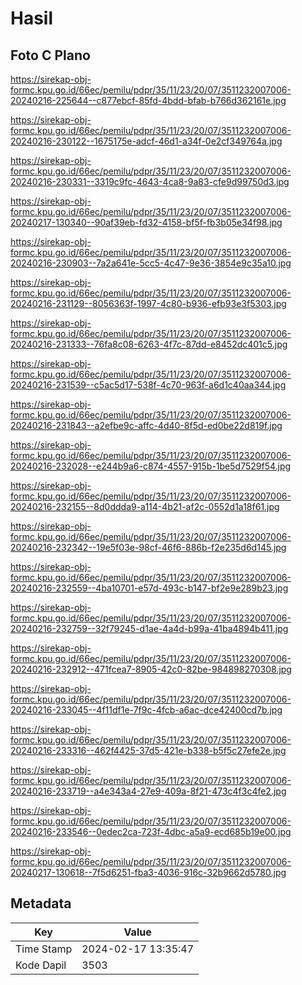 # Hasil

## Foto C Plano

https://sirekap-obj-formc.kpu.go.id/66ec/pemilu/pdpr/35/11/23/20/07/3511232007006-20240216-225644--c877ebcf-85fd-4bdd-bfab-b766d362161e.jpg

https://sirekap-obj-formc.kpu.go.id/66ec/pemilu/pdpr/35/11/23/20/07/3511232007006-20240216-230122--1675175e-adcf-46d1-a34f-0e2cf349764a.jpg

https://sirekap-obj-formc.kpu.go.id/66ec/pemilu/pdpr/35/11/23/20/07/3511232007006-20240216-230331--3319c9fc-4643-4ca8-9a83-cfe9d99750d3.jpg

https://sirekap-obj-formc.kpu.go.id/66ec/pemilu/pdpr/35/11/23/20/07/3511232007006-20240217-130340--90af39eb-fd32-4158-bf5f-fb3b05e34f98.jpg

https://sirekap-obj-formc.kpu.go.id/66ec/pemilu/pdpr/35/11/23/20/07/3511232007006-20240216-230903--7a2a641e-5cc5-4c47-9e36-3854e9c35a10.jpg

https://sirekap-obj-formc.kpu.go.id/66ec/pemilu/pdpr/35/11/23/20/07/3511232007006-20240216-231129--8056363f-1997-4c80-b936-efb93e3f5303.jpg

https://sirekap-obj-formc.kpu.go.id/66ec/pemilu/pdpr/35/11/23/20/07/3511232007006-20240216-231333--76fa8c08-6263-4f7c-87dd-e8452dc401c5.jpg

https://sirekap-obj-formc.kpu.go.id/66ec/pemilu/pdpr/35/11/23/20/07/3511232007006-20240216-231539--c5ac5d17-538f-4c70-963f-a6d1c40aa344.jpg

https://sirekap-obj-formc.kpu.go.id/66ec/pemilu/pdpr/35/11/23/20/07/3511232007006-20240216-231843--a2efbe9c-affc-4d40-8f5d-ed0be22d819f.jpg

https://sirekap-obj-formc.kpu.go.id/66ec/pemilu/pdpr/35/11/23/20/07/3511232007006-20240216-232028--e244b9a6-c874-4557-915b-1be5d7529f54.jpg

https://sirekap-obj-formc.kpu.go.id/66ec/pemilu/pdpr/35/11/23/20/07/3511232007006-20240216-232155--8d0ddda9-a114-4b21-af2c-0552d1a18f61.jpg

https://sirekap-obj-formc.kpu.go.id/66ec/pemilu/pdpr/35/11/23/20/07/3511232007006-20240216-232342--19e5f03e-98cf-46f6-886b-f2e235d6d145.jpg

https://sirekap-obj-formc.kpu.go.id/66ec/pemilu/pdpr/35/11/23/20/07/3511232007006-20240216-232559--4ba10701-e57d-493c-b147-bf2e9e289b23.jpg

https://sirekap-obj-formc.kpu.go.id/66ec/pemilu/pdpr/35/11/23/20/07/3511232007006-20240216-232759--32f79245-d1ae-4a4d-b99a-41ba4894b411.jpg

https://sirekap-obj-formc.kpu.go.id/66ec/pemilu/pdpr/35/11/23/20/07/3511232007006-20240216-232912--471fcea7-8905-42c0-82be-984898270308.jpg

https://sirekap-obj-formc.kpu.go.id/66ec/pemilu/pdpr/35/11/23/20/07/3511232007006-20240216-233045--4f11df1e-7f9c-4fcb-a6ac-dce42400cd7b.jpg

https://sirekap-obj-formc.kpu.go.id/66ec/pemilu/pdpr/35/11/23/20/07/3511232007006-20240216-233316--462f4425-37d5-421e-b338-b5f5c27efe2e.jpg

https://sirekap-obj-formc.kpu.go.id/66ec/pemilu/pdpr/35/11/23/20/07/3511232007006-20240216-233719--a4e343a4-27e9-409a-8f21-473c4f3c4fe2.jpg

https://sirekap-obj-formc.kpu.go.id/66ec/pemilu/pdpr/35/11/23/20/07/3511232007006-20240216-233546--0edec2ca-723f-4dbc-a5a9-ecd685b19e00.jpg

https://sirekap-obj-formc.kpu.go.id/66ec/pemilu/pdpr/35/11/23/20/07/3511232007006-20240217-130618--7f5d6251-fba3-4036-916c-32b9662d5780.jpg


## Metadata

| Key        | Value               |
| ---------- | ------------------- |
| Time Stamp | 2024-02-17 13:35:47 |
| Kode Dapil | 3503                |



